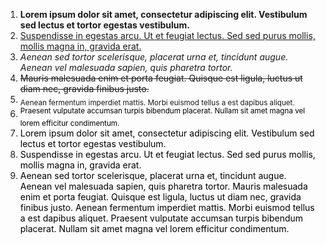 <div><ol><li><strong>Lorem ipsum dolor sit amet, consectetur adipiscing elit. Vestibulum sed lectus et tortor egestas vestibulum.</strong></li><li><u>Suspendisse in egestas arcu. Ut et feugiat lectus. Sed sed purus mollis, mollis magna in, gravida erat.</u></li><li><em>Aenean sed tortor scelerisque, placerat urna et, tincidunt augue. Aenean vel malesuada sapien, quis pharetra tortor.</em></li><li><del>Mauris malesuada enim et porta feugiat. Quisque est ligula, luctus ut diam nec, gravida finibus justo.</del></li><li><sub>Aenean fermentum imperdiet mattis. Morbi euismod tellus a est dapibus aliquet.</sub></li><li><span style="color: rgb(0, 0, 0);font-size: 14px"><sup>Praesent vulputate accumsan turpis bibendum placerat. Nullam sit amet magna vel lorem efficitur condimentum.</sup></span></li><li><span style="color: rgb(0, 0, 0);font-size: 14px">Lorem ipsum dolor sit amet, consectetur adipiscing elit. Vestibulum sed lectus et tortor egestas vestibulum. </span></li><li><span style="color: rgb(0, 0, 0);font-size: 14px">Suspendisse in egestas arcu. Ut et feugiat lectus. Sed sed purus mollis, mollis magna in, gravida erat. </span></li><li><span style="color: rgb(0, 0, 0);font-size: 14px">Aenean sed tortor scelerisque, placerat urna et, tincidunt augue. Aenean vel malesuada sapien, quis pharetra tortor. Mauris malesuada enim et porta feugiat. Quisque est ligula, luctus ut diam nec, gravida finibus justo. Aenean fermentum imperdiet mattis. Morbi euismod tellus a est dapibus aliquet. Praesent vulputate accumsan turpis bibendum placerat. Nullam sit amet magna vel lorem efficitur condimentum.</span>​</li></ol></div>